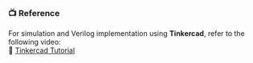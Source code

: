 ### 📺 Reference
For simulation and Verilog implementation using **Tinkercad**, refer to the following video:  
🔗 [Tinkercad Tutorial](https://youtu.be/Kehd7aH4rug?si=542giUfSOrdnc5Kw)
